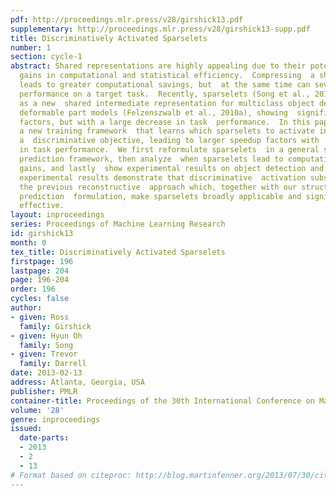 ```yaml
---
pdf: http://proceedings.mlr.press/v28/girshick13.pdf
supplementary: http://proceedings.mlr.press/v28/girshick13-supp.pdf
title: Discriminatively Activated Sparselets
number: 1
section: cycle-1
abstract: Shared representations are highly appealing due to their potential  for
  gains in computational and statistical efficiency.  Compressing  a shared representation
  leads to greater computational savings, but  at the same time can severely decrease
  performance on a target task.  Recently, sparselets (Song et al., 2012) were introduced
  as a new  shared intermediate representation for multiclass object detection  with
  deformable part models (Felzenszwalb et al., 2010a), showing  significant speedup
  factors, but with a large decrease in task  performance.  In this paper we describe
  a new training framework  that learns which sparselets to activate in order to optimize
  a  discriminative objective, leading to larger speedup factors with  no decrease
  in task performance.  We first reformulate sparselets  in a general structured output
  prediction framework, then analyze  when sparselets lead to computational efficiency
  gains, and lastly  show experimental results on object detection and image classification  tasks.  Our
  experimental results demonstrate that discriminative  activation substantially outperforms
  the previous reconstructive  approach which, together with our structured output
  prediction  formulation, make sparselets broadly applicable and significantly  more
  effective.
layout: inproceedings
series: Proceedings of Machine Learning Research
id: girshick13
month: 0
tex_title: Discriminatively Activated Sparselets
firstpage: 196
lastpage: 204
page: 196-204
order: 196
cycles: false
author:
- given: Ross
  family: Girshick
- given: Hyun Oh
  family: Song
- given: Trevor
  family: Darrell
date: 2013-02-13
address: Atlanta, Georgia, USA
publisher: PMLR
container-title: Proceedings of the 30th International Conference on Machine Learning
volume: '28'
genre: inproceedings
issued:
  date-parts:
  - 2013
  - 2
  - 13
# Format based on citeproc: http://blog.martinfenner.org/2013/07/30/citeproc-yaml-for-bibliographies/
---
```

